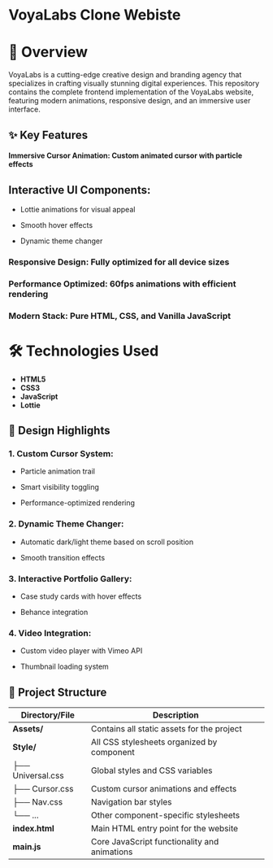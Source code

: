 # VoyaLabs Clone Webiste
# 📌 Overview
VoyaLabs is a cutting-edge creative design and branding agency that specializes in crafting visually stunning digital experiences. This repository contains the complete frontend implementation of the VoyaLabs website, featuring modern animations, responsive design, and an immersive user interface.

## ✨ Key Features
#### Immersive Cursor Animation: Custom animated cursor with particle effects

## Interactive UI Components:

- Lottie animations for visual appeal

- Smooth hover effects

- Dynamic theme changer

### Responsive Design: Fully optimized for all device sizes

### Performance Optimized: 60fps animations with efficient rendering

### Modern Stack: Pure HTML, CSS, and Vanilla JavaScript

# 🛠️ Technologies Used
- **HTML5**
- **CSS3**
- **JavaScript**
- **Lottie**

## 🎨 Design Highlights
### 1. Custom Cursor System:

- Particle animation trail

- Smart visibility toggling

- Performance-optimized rendering

### 2. Dynamic Theme Changer:

- Automatic dark/light theme based on scroll position

- Smooth transition effects

### 3. Interactive Portfolio Gallery:

- Case study cards with hover effects

- Behance integration

### 4. Video Integration:

- Custom video player with Vimeo API

- Thumbnail loading system


## 📂 Project Structure

| Directory/File         | Description                                                                 |
|------------------------|-----------------------------------------------------------------------------|
| **Assets/**            | Contains all static assets for the project                                  |
| **Style/**             | All CSS stylesheets organized by component                                  |
| ├── Universal.css      | Global styles and CSS variables                                             |
| ├── Cursor.css         | Custom cursor animations and effects                                       |
| ├── Nav.css            | Navigation bar styles                                                       |
| └── ...                | Other component-specific stylesheets                                        |
| **index.html**         | Main HTML entry point for the website                                       |
| **main.js**            | Core JavaScript functionality and animations                                |
